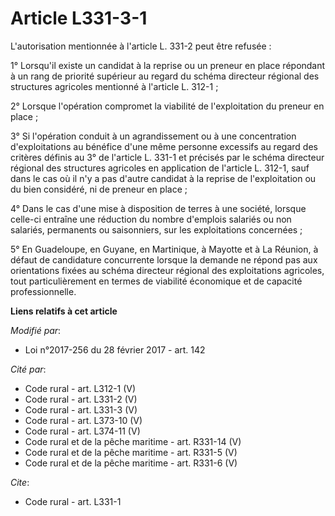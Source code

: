 # Article L331-3-1

L'autorisation mentionnée à l'article L. 331-2 peut être refusée : 

1° Lorsqu'il existe un candidat à la reprise ou un preneur en place répondant à un rang de priorité supérieur au regard du
schéma directeur régional des structures agricoles mentionné à l'article L. 312-1 ; 

2° Lorsque l'opération compromet la viabilité de l'exploitation du preneur en place ; 

3° Si l'opération conduit à un agrandissement ou à une concentration d'exploitations au bénéfice d'une même personne
excessifs au regard des critères définis au 3° de l'article L. 331-1 et précisés par le schéma directeur régional des
structures agricoles en application de l'article L. 312-1, sauf dans le cas où il n'y a pas d'autre candidat à la reprise de
l'exploitation ou du bien considéré, ni de preneur en place ; 

4° Dans le cas d'une mise à disposition de terres à une société, lorsque celle-ci entraîne une réduction du nombre d'emplois
salariés ou non salariés, permanents ou saisonniers, sur les exploitations concernées ;

5° En Guadeloupe, en Guyane, en Martinique, à Mayotte et à La Réunion, à  défaut de candidature concurrente lorsque la
demande ne répond pas aux  orientations fixées au schéma directeur régional des exploitations  agricoles, tout
particulièrement en termes de viabilité économique et de  capacité professionnelle.

**Liens relatifs à cet article**

_Modifié par_:

  - Loi n°2017-256 du 28 février 2017 - art. 142

_Cité par_:

  - Code rural - art. L312-1 (V)
  - Code rural - art. L331-2 (V)
  - Code rural - art. L331-3 (V)
  - Code rural - art. L373-10 (V)
  - Code rural - art. L374-11 (V)
  - Code rural et de la pêche maritime - art. R331-14 (V)
  - Code rural et de la pêche maritime - art. R331-5 (V)
  - Code rural et de la pêche maritime - art. R331-6 (V)

_Cite_:

  - Code rural - art. L331-1
